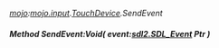 _[mojo](../../modules/mojo/mojo-module.md):[mojo.input](../../modules/mojo/mojo-input.md).[TouchDevice](../../modules/mojo/mojo-input-touchdevice.md).SendEvent_
##### Method SendEvent:Void( event:[sdl2.SDL_Event](../../modules/sdl2/sdl2-sdl_event.md) Ptr )
